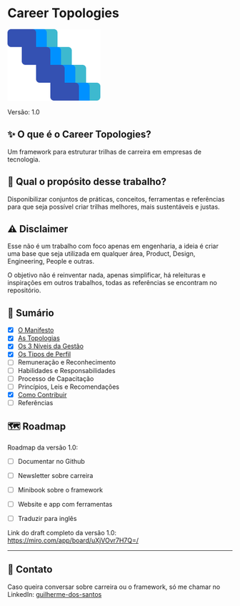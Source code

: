 # Career Topologies

![Career Topologies Logo](./assets/career-logo.png)

Versão: 1.0

## ✨ O que é o Career Topologies?

Um framework para estruturar trilhas de carreira em empresas de tecnologia.

## 📌 Qual o propósito desse trabalho?

Disponibilizar conjuntos de práticas, conceitos, ferramentas e referências para que seja possível criar trilhas melhores, mais sustentáveis e justas.

## ⚠️ Disclaimer

Esse não é um trabalho com foco apenas em engenharia, a ideia é criar uma base que seja utilizada em qualquer área, Product, Design, Engineering, People e outras.

O objetivo não é reinventar nada, apenas simplificar, há releituras e inspirações em outros trabalhos, todas as referências se encontram no repositório.

## 🔖 Sumário

- [x] [O Manifesto](./manifest.md)
- [x] [As Topologias](./topologies.md)
- [x] [Os 3 Níveis da Gestão](./management.md)
- [x] [Os Tipos de Perfil](./shapes.md)
- [ ] Remuneração e Reconhecimento
- [ ] Habilidades e Responsabilidades
- [ ] Processo de Capacitação
- [ ] Princípios, Leis e Recomendações
- [x] [Como Contribuir](./CONTRIBUTING.md)
- [ ] Referências

## 🗺️ Roadmap

Roadmap da versão 1.0:

- [ ] Documentar no Github
- [ ] Newsletter sobre carreira
- [ ] Minibook sobre o framework
- [ ] Website e app com ferramentas
- [ ] Traduzir para inglês


Link do draft completo da versão 1.0: https://miro.com/app/board/uXjVOvr7H7Q=/

---

## 💬 Contato

Caso queira conversar sobre carreira ou o framework, só me chamar no LinkedIn: [guilherme-dos-santos](https://www.linkedin.com/in/guilherme-dos-santos/)
